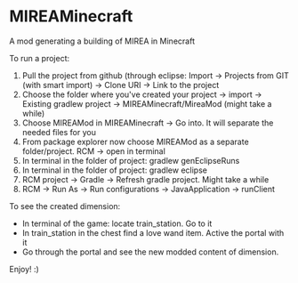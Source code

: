 # MIREAMinecraft
A mod generating a building of MIREA in Minecraft 

To run a project:
1. Pull the project from github (through eclipse: Import -> Projects from GIT (with smart import) -> Clone URI -> Link to the project 
2. Choose the folder where you've created your project -> import -> Existing gradlew project -> MIREAMinecraft/MireaMod (might take a while)
3. Choose MIREAMod in MIREAMinecraft -> Go into. It will separate the needed files for you
4. From package explorer now choose MIREAMod as a separate folder/project. RCM -> open in terminal 
5. In terminal in the folder of project: gradlew genEclipseRuns
6. In terminal in the folder of project: gradlew eclipse
7. RCM project -> Gradle -> Refresh gradle project. Might take a while
8. RCM -> Run As -> Run configurations -> JavaApplication -> runClient

To see the created dimension:
- In terminal of the game: locate train_station. Go to it
- In train_station in the chest find a love wand item. Active the portal with it
- Go through the portal and see the new modded content of dimension.

Enjoy! :)
